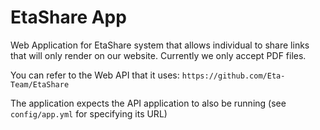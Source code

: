 # EtaShare App

Web Application for EtaShare system that allows individual to share links that will only render on our website. Currently we only accept PDF
files.

You can refer to the Web API that it uses: `https://github.com/Eta-Team/EtaShare`

The application expects the API application to also be running (see `config/app.yml` for specifying its URL)
